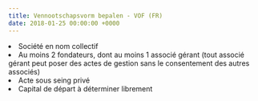 ```yaml
---
title: Vennootschapsvorm bepalen - VOF (FR)
date: 2018-01-25 00:00:00 +0000
---
```

<li>Société en nom collectif</li>

<li>Au moins 2 fondateurs, dont au moins 1 associé gérant (tout associé gérant peut poser des actes de gestion sans le consentement des autres associés) </li>

<li>Acte sous seing privé</li>

<li>Capital de départ à déterminer librement</li>